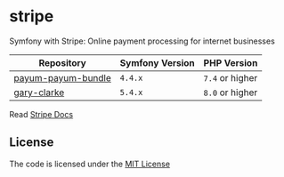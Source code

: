 # stripe
Symfony with Stripe: Online payment processing for internet businesses


| Repository              | Symfony Version | PHP Version     |
|-------------------------|-----------------|-----------------|
| [payum-payum-bundle][1] | `4.4.x	`        | `7.4` or higher |
| [gary-clarke][2]        | `5.4.x	`        | `8.0` or higher |


Read [Stripe Docs](https://stripe.com/docs)

[1]: https://github.com/habibun/payum-payum-bundle
[2]: https://github.com/habibun/stripe/tree/gary-clarke

## License
The code is licensed under the [MIT License](https://github.com/habibun/stripe/blob/master/LICENSE)
